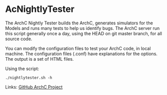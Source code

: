 AcNightlyTester 
===============

The ArchC Nightly Tester builds the ArchC, generates simulators for the Models 
and runs many tests to help us identify bugs. The ArchC server run this script 
generally once a day, using the HEAD on git master branch, for all source code.

You can modify the configuration files to test your ArchC code, in local 
machine. The configuration files (.conf) have explanations for the options. 
The output is a set of HTML files. 

Using the script:

```
./nightlytester.sh -h
```

Links:
[GitHub ArchC Project](http://github.com/archc)


